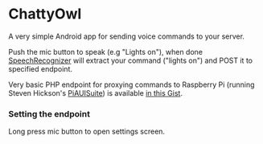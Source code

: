 # ChattyOwl

A very simple Android app for sending voice commands to your server.

Push the mic button to speak (e.g "Lights on"), when done [SpeechRecognizer](http://developer.android.com/reference/android/speech/SpeechRecognizer.html) will extract your command ("lights on") and POST it to specified endpoint.

Very basic PHP endpoint for proxying commands to Raspberry Pi (running Steven Hickson's [PiAUISuite](https://github.com/StevenHickson/PiAUISuite)) is available [in this Gist](https://gist.github.com/znupy/e83cfc7dfb85875fa047).

### Setting the endpoint

Long press mic button to open settings screen.